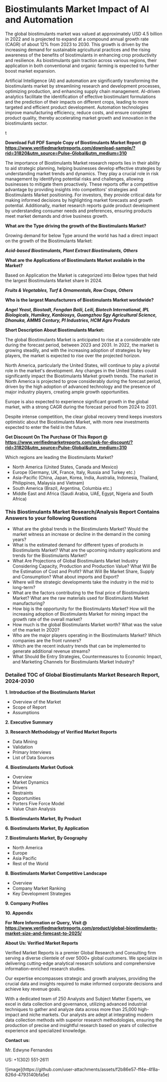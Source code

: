 <h1>Biostimulants Market Impact of AI and Automation</h1><p>The global biostimulants market was valued at approximately USD 4.5 billion in 2022 and is projected to expand at a compound annual growth rate (CAGR) of about 12% from 2023 to 2030. This growth is driven by the increasing demand for sustainable agricultural practices and the rising awareness of the benefits of biostimulants in enhancing crop productivity and resilience. As biostimulants gain traction across various regions, their application in both conventional and organic farming is expected to further boost market expansion.</p><p>Artificial Intelligence (AI) and automation are significantly transforming the biostimulants market by streamlining research and development processes, optimizing production, and enhancing supply chain management. AI-driven analytics facilitate the identification of effective biostimulant formulations and the prediction of their impacts on different crops, leading to more targeted and efficient product development. Automation technologies improve manufacturing efficiency, reduce costs, and ensure consistent product quality, thereby accelerating market growth and innovation in the biostimulants sector.</p>t</p><p id="" class=""><strong>Download Full PDF Sample Copy of Biostimulants Market Report @ <a href="https://www.verifiedmarketreports.com/download-sample/?rid=31820&utm_source=Pulse-Global&utm_medium=310" target="_blank">https://www.verifiedmarketreports.com/download-sample/?rid=31820&utm_source=Pulse-Global&utm_medium=310</a></strong></p><p>The importance of&nbsp;Biostimulants Market research reports lies in their ability to aid strategic planning, helping businesses develop effective strategies by understanding market trends and dynamics. They play a crucial role in risk management by identifying potential risks and challenges, allowing businesses to mitigate them proactively. These reports offer a competitive advantage by providing insights into competitors' strategies and Biostimulants Market positioning. For investors, they provide critical data for making informed decisions by highlighting market forecasts and growth potential. Additionally, market research reports guide product development by understanding consumer needs and preferences, ensuring products meet market demands and drive business growth.</p><p><strong>What are the&nbsp;Type driving the growth of the Biostimulants Market?</strong></p><p id="" class="">Growing demand for below Type around the world has had a direct impact on the growth of the Biostimulants Market:</p><em><strong>Acid-based Biostimulants, Plant Extract Biostimulants, Others</strong></em></p><strong>What are the&nbsp;Applications&nbsp;of Biostimulants Market available in the Market?</strong></p><p id="" class="">Based on Application the Market is categorized into Below types that held the largest Biostimulants Market share In 2024.</p><em><strong>Fruits & Vegetables, Turf & Ornamentals, Row Crops, Others</strong></em></p><strong>Who is the largest Manufacturers of Biostimulants Market worldwide?</strong></p><p><em><strong>Angel Yeast, Biostadt, Fengdan Baili, Leili, Biotech International, IPL Biologicals, Humikey, Kanbiosys, Guangzhou Sgy Agricultural Science, Dhanuka, AMMS Century, PI Industries, HCM Agro Produts</strong></em></p><p id="" class=""><strong>Short Description About Biostimulants Market:</strong></p><p>The global Biostimulants Market is anticipated to rise at a considerable rate during the forecast period, between 2023 and 2031. In 2022, the market is growing steadily, and with the increasing adoption of strategies by key players, the market is expected to rise over the projected horizon.</p><p>North America, particularly the United States, will continue to play a pivotal role in the market's development. Any changes in the United States could significantly impact the Biostimulants Market growth trends. The market in North America is projected to grow considerably during the forecast period, driven by the high adoption of advanced technology and the presence of major industry players, creating ample growth opportunities.</p><p>Europe is also expected to experience significant growth in the global market, with a strong CAGR during the forecast period from 2024 to 2031.</p><p>Despite intense competition, the clear global recovery trend keeps investors optimistic about the Biostimulants Market, with more new investments expected to enter the field in the future.</p><p id="" class=""><strong>Get Discount On The Purchase Of This Report @ <a href="https://www.verifiedmarketreports.com/ask-for-discount/?rid=31820&utm_source=Pulse-Global&utm_medium=310" target="_blank">https://www.verifiedmarketreports.com/ask-for-discount/?rid=31820&utm_source=Pulse-Global&utm_medium=310</a></strong></p>Which regions are leading the Biostimulants Market?</p><ul><li>North America (United States, Canada and Mexico)</li><li>Europe (Germany, UK, France, Italy, Russia and Turkey etc.)</li><li>Asia-Pacific (China, Japan, Korea, India, Australia, Indonesia, Thailand, Philippines, Malaysia and Vietnam)</li><li>South America (Brazil, Argentina, Columbia etc.)</li><li>Middle East and Africa (Saudi Arabia, UAE, Egypt, Nigeria and South Africa)</li></ul><h3 id="" class="">This Biostimulants Market Research/Analysis Report Contains Answers to your following Questions</h3><ul><li>What are the global trends in the Biostimulants Market? Would the market witness an increase or decline in the demand in the coming years?</li><li>What is the estimated demand for different types of products in Biostimulants Market? What are the upcoming industry applications and trends for the Biostimulants Market?</li><li>What Are Projections of Global Biostimulants Market Industry Considering Capacity, Production and Production Value? What Will Be the Estimation of Cost and Profit? What Will Be Market Share, Supply and Consumption? What about imports and Export?</li><li>Where will the strategic developments take the industry in the mid to long-term?</li><li>What are the factors contributing to the final price of Biostimulants Market? What are the raw materials used for Biostimulants Market manufacturing?</li><li>How big is the opportunity for the Biostimulants Market? How will the increasing adoption of Biostimulants Market for mining impact the growth rate of the overall market?</li><li>How much is the global Biostimulants Market worth? What was the value of the market In 2020?</li><li>Who are the major players operating in the Biostimulants Market? Which companies are the front runners?</li><li>Which are the recent industry trends that can be implemented to generate additional revenue streams?</li><li>What Should Be Entry Strategies, Countermeasures to Economic Impact, and Marketing Channels for Biostimulants Market Industry?</li></ul><h3 id="" class="">Detailed TOC of Global Biostimulants Market Research Report, 2024-2030</h3><p id="" class=""><strong>1. Introduction of the Biostimulants Market</strong></p><ul><li>Overview of the Market</li><li>Scope of Report</li><li>Assumptions</li></ul><p id="" class=""><strong>2. Executive Summary</strong></p><p id="" class=""><strong>3. Research Methodology of Verified Market Reports</strong></p><ul><li>Data Mining</li><li>Validation</li><li>Primary Interviews</li><li>List of Data Sources</li></ul><p id="" class=""><strong>4. Biostimulants Market Outlook</strong></p><ul><li>Overview</li><li>Market Dynamics</li><li>Drivers</li><li>Restraints</li><li>Opportunities</li><li>Porters Five Force Model</li><li>Value Chain Analysis</li></ul><p id="" class=""><strong>5. Biostimulants Market, By Product</strong></p><p id="" class=""><strong>6. Biostimulants Market, By Application</strong></p><p id="" class=""><strong>7. Biostimulants Market, By Geography</strong></p><ul><li>North America</li><li>Europe</li><li>Asia Pacific</li><li>Rest of the World</li></ul><p id="" class=""><strong>8. Biostimulants Market Competitive Landscape</strong></p><ul><li>Overview</li><li>Company Market Ranking</li><li>Key Development Strategies</li></ul><p id="" class=""><strong>9. Company Profiles</strong></p><p id="" class=""><strong>10. Appendix</strong></p><p id="" class=""><strong>For More Information or Query, Visit @ <a href="https://www.verifiedmarketreports.com/product/global-biostimulants-market-size-and-forecast-to-2025/" target="_blank">https://www.verifiedmarketreports.com/product/global-biostimulants-market-size-and-forecast-to-2025/</a></strong></p><p id="" class=""><strong>About Us: Verified Market Reports</strong></p><p id="" class="">Verified Market Reports is a premier Global Research and Consulting firm serving a diverse clientele of over 5000+ global customers. We specialize in delivering cutting-edge analytical research solutions and comprehensive information-enriched research studies.</p><p id="" class="">Our expertise encompasses strategic and growth analyses, providing the crucial data and insights required to make informed corporate decisions and achieve key revenue goals.</p><p id="" class="">With a dedicated team of 250 Analysts and Subject Matter Experts, we excel in data collection and governance, utilizing advanced industrial techniques to gather and analyze data across more than 25,000 high-impact and niche markets. Our analysts are adept at integrating modern data collection methods with superior research methodologies, ensuring the production of precise and insightful research based on years of collective experience and specialized knowledge.</p><p id="" class=""><strong>Contact us:</strong></p><p id="" class="">Mr. Edwyne Fernandes</p><p id="" class="">US: +1(302) 551-2611</p>
![image](https://github.com/user-attachments/assets/f2b86e57-ff4e-4f8a-826d-4793140bfa5e)
